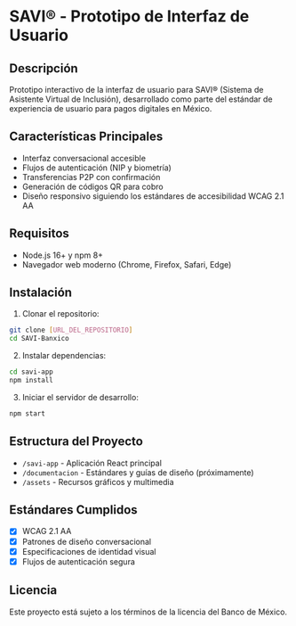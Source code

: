 # SAVI® - Prototipo de Interfaz de Usuario

## Descripción
Prototipo interactivo de la interfaz de usuario para SAVI® (Sistema de Asistente Virtual de Inclusión), desarrollado como parte del estándar de experiencia de usuario para pagos digitales en México.

## Características Principales
- Interfaz conversacional accesible
- Flujos de autenticación (NIP y biometría)
- Transferencias P2P con confirmación
- Generación de códigos QR para cobro
- Diseño responsivo siguiendo los estándares de accesibilidad WCAG 2.1 AA

## Requisitos
- Node.js 16+ y npm 8+
- Navegador web moderno (Chrome, Firefox, Safari, Edge)

## Instalación

1. Clonar el repositorio:
```bash
git clone [URL_DEL_REPOSITORIO]
cd SAVI-Banxico
```

2. Instalar dependencias:
```bash
cd savi-app
npm install
```

3. Iniciar el servidor de desarrollo:
```bash
npm start
```

## Estructura del Proyecto
- `/savi-app` - Aplicación React principal
- `/documentacion` - Estándares y guías de diseño (próximamente)
- `/assets` - Recursos gráficos y multimedia

## Estándares Cumplidos
- [x] WCAG 2.1 AA
- [x] Patrones de diseño conversacional
- [x] Especificaciones de identidad visual
- [x] Flujos de autenticación segura

## Licencia
Este proyecto está sujeto a los términos de la licencia del Banco de México.
